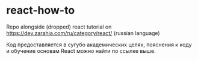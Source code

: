# react-how-to
Repo alongside (dropped) react tutorial on https://dev.zarahia.com/ru/category/react/ (russian language)

Код предоставляется в сугубо академических целях, пояснения к коду и обучение основам React можно найти по ссылке выше.
